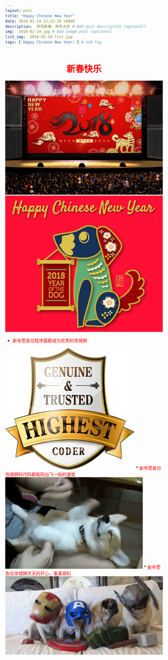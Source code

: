 ```yaml
---
layout: post
title: "Happy Chinese New Year"
date: 2018-02-19 23:22:20 +0800
description:  恭贺新春，狗年大吉 # Add post description (optional)
img:  2018-02-19.jpg # Add image post (optional)
list_img:  2018-02-19-list.jpg
tags: ['Happy Chinese New Year!'] # add tag
---
```

<h1 style="text-align:center;color:red;font-family: 汉仪雪君体简">新春快乐</h1>

<img src="../assets/attchment/2018-02-19/chinese_new_year.jpg" alt="chinese_new_year" />
<img src="../assets/attchment/2018-02-19/chinese_new_year_1.jpg" alt="chinese_new_year" />

* <span style="color:red">新年愿各位程序猿都成为优秀的攻城狮</span>
<img src="../assets/attchment/2018-02-19/coder.png" alt="chinese_new_year" />
* <span style="color:red">新年愿各位攻城狮码代码都能码出飞一般的速度</span>
<img src="../assets/attchment/2018-02-19/speed.gif" alt="chinese_new_year" />
* <span style="color:red">新年愿各位攻城狮天天的开心，事事顺利</span>
<img src="../assets/attchment/2018-02-19/mood.gif" alt="chinese_new_year" />
